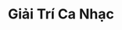 ---
layout: "category-page"
title: "Giải Trí Ca Nhạc"
description: "Tải miễn phí file đồ hoạ vector Giải Trí Ca Nhạc png jpg pdf ai crd..."
permalink: "/category/giai-tri-ca-nhac/"
image: "/assets/images/affiliates.jpg"
color: "#121826"
---